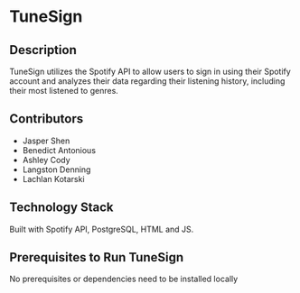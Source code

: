 # TuneSign
## Description
TuneSign utilizes the Spotify API to allow users to sign in using their Spotify account and analyzes their data regarding their listening history, including their most listened to genres.

## Contributors
* Jasper Shen
* Benedict Antonious
* Ashley Cody
* Langston Denning
* Lachlan Kotarski

## Technology Stack
Built with Spotify API, PostgreSQL, HTML and JS.

## Prerequisites to Run TuneSign
No prerequisites or dependencies need to be installed locally

